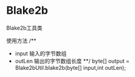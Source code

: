 # Blake2b
Blake2b工具类
  

使用方法
  /**
   * input 输入的字节数组
   * outLen 输出的字节数组长度
   **/
  byte[] output =  Blake2bUtil.blake2b(byte[] input,int outLen);
  
  
